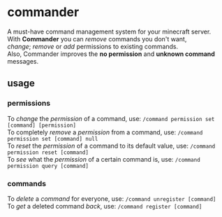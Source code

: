 # commander
A must-have command management system for your minecraft server.<br>
With **Commander** you can _remove_ commands you don't want,<br>
_change_; _remove_ or _add_ permissions to existing commands.<br>
Also, Commander improves the **no permission** and **unknown command** messages.

## usage

### permissions

To _change_ the _permission_ of a command, use: `/command permission set [command] [permission]`<br>
To completely _remove_ a _permission_ from a command, use: `/command permission set [command] null`<br>
To _reset_ the _permission_ of a command to its default value, use: `/command permission reset [command]`<br>
To _see_ what the _permission_ of a certain command is, use: `/command permission query [command]`

### commands

To _delete_ a _command_ for everyone, use: `/command unregister [command]`<br>
To _get_ a deleted command _back_, use: `/command register [command]`
